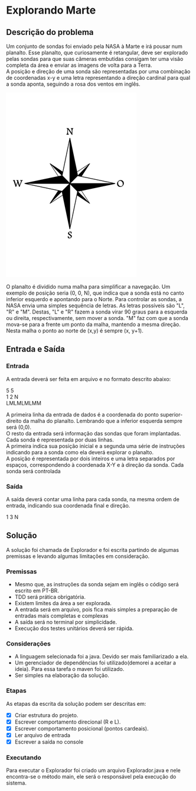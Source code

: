 # Explorando Marte

## Descrição do problema

Um conjunto de sondas foi enviado pela NASA à Marte e irá pousar num planalto. Esse planalto, que curiosamente é retangular, deve ser explorado pelas sondas para que suas câmeras embutidas consigam ter uma visão completa da área e enviar as imagens de volta para a Terra.\
A posição e direção de uma sonda são representadas por uma combinação de coordenadas x-y e uma letra representando a direção cardinal para qual a sonda aponta, seguindo a rosa dos ventos em inglês.

![Rosa dos ventos](simple-wind-rose.png)

O planalto é dividido numa malha para simplificar a navegação. Um exemplo de posição seria (0, 0, N), que indica que a sonda está no canto inferior esquerdo e apontando para o Norte.
Para controlar as sondas, a NASA envia uma simples sequência de letras. As letras possíveis são "L", "R" e "M". Destas, "L" e "R" fazem a sonda virar 90 graus para a esquerda ou direita, respectivamente, sem mover a sonda. "M" faz com que a sonda mova-se para a frente um ponto da malha, mantendo a mesma direção.
Nesta malha o ponto ao norte de (x,y) é sempre (x, y+1).

## Entrada e Saída

### Entrada

A entrada deverá ser feita em arquivo e no formato descrito abaixo:

5 5\
1 2 N\
LMLMLMLMM

A primeira linha da entrada de dados é a coordenada do ponto superior-direito da malha do planalto. Lembrando que a inferior esquerda sempre será (0,0).\
O resto da entrada será informação das sondas que foram implantadas. Cada sonda é representada por duas linhas.\
A primeira indica sua posição inicial e a segunda uma série de instruções indicando para a sonda como ela deverá explorar o planalto.\
A posição é representada por dois inteiros e uma letra separados por espaços, correspondendo à coordenada X-Y e à direção da sonda. Cada sonda será controlada 

### Saída

A saída deverá contar uma linha para cada sonda, na mesma ordem de entrada, indicando sua coordenada final e direção.

1 3 N

## Solução

A solução foi chamada de Explorador e foi escrita partindo de algumas premissas e levando algumas limitações em consideração. 

### Premissas 

* Mesmo que, as instruções da sonda sejam em inglês o código será escrito em PT-BR.
* TDD será prática obrigatória.
* Existem limites da área a ser explorada. 
* A entrada será em arquivo, pois fica mais simples a preparação de entradas mais completas e complexas
* A saída será no terminal por simplicidade.
* Execução dos testes unitários deverá ser rápida. 

### Considerações

* A linguagem selecionada foi a java. Devido ser mais familiarizado a ela.
* Um gerenciador de dependências foi utilizado(demorei a aceitar a ideia). Para essa tarefa o maven foi utilizado.
* Ser simples na elaboração da solução.

### Etapas

As etapas da escrita da solução podem ser descritas em:

- [x] Criar estrutura do projeto.
- [x] Escrever comportamento direcional (R e L).
- [x] Escrever comportamento posicional (pontos cardeais).
- [x] Ler arquivo de entrada
- [x] Escrever a saída no console

### Executando

Para executar o Explorador foi criado um arquivo Explorador.java e nele encontra-se o método main, 
ele será o responsável pela execução do sistema.